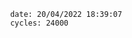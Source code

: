 

                date: 20/04/2022 18:39:07
                cycles: 24000

                         